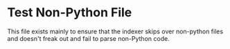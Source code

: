 # Test Non-Python File

This file exists mainly to ensure that the indexer skips over
non-python files and doesn't freak out and fail to parse non-Python
code.
